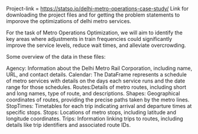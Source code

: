 Project-link = https://statso.io/delhi-metro-operations-case-study/
Link for downloading the project files and for getting the problem statements to imporove the optimizations of delhi metro services.

For the task of Metro Operations Optimization, we will aim to identify the key areas where adjustments in train frequencies could significantly improve the service levels, reduce wait times, and alleviate overcrowding.

Some overview of the data in these files:

Agency:   Information about the Delhi Metro Rail Corporation, including name, URL, and contact details.
Calendar:  The DataFrame represents a schedule of metro services with details on the days each service runs and the date range for those schedules.
Routes:Details of metro routes, including short and long names, type of route, and descriptions.
Shapes: Geographical coordinates of routes, providing the precise paths taken by the metro lines.
StopTimes: Timetables for each trip indicating arrival and departure times at specific stops.
Stops: Locations of metro stops, including latitude and longitude coordinates.
Trips: Information linking trips to routes, including details like trip identifiers and associated route IDs.


